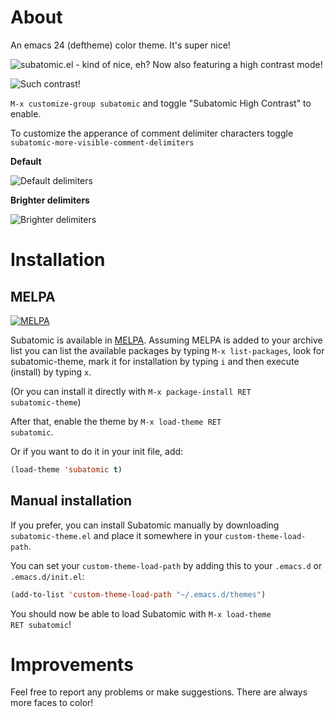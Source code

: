 About
=====

An emacs 24 (deftheme) color theme. It's super nice!

![subatomic.el - kind of nice, eh?](https://raw.github.com/cryon/subatomic/master/readme-files/subatomic.png "subatomic emacs theme")
Now also featuring a high contrast mode!

![Such contrast!](https://raw.github.com/cryon/subatomic/master/readme-files/subatomic-high-contrast.png "High contrast mode")

<code>M-x customize-group subatomic</code> and toggle "Subatomic High Contrast" to enable.

To customize the apperance of comment delimiter characters toggle <code>subatomic-more-visible-comment-delimiters</code>

**Default**

![Default delimiters](https://raw.github.com/cryon/subatomic/master/readme-files/darker-delimiters.png "Default delimiters")

**Brighter delimiters**

![Brighter delimiters](https://raw.github.com/cryon/subatomic/master/readme-files/brighter-delimiters.png "Brighter delimiters")

Installation
============

MELPA
-----
[![MELPA](http://melpa.org/packages/subatomic-theme-badge.svg)](http://melpa.org/#/subatomic-theme)

Subatomic is available in [MELPA](http://melpa.milkbox.net/). Assuming MELPA is added to your archive list you can list the available packages by typing <code>M-x list-packages</code>, look for subatomic-theme, mark it for installation by typing <code>i</code> and then execute (install) by typing <code>x</code>.

(Or you can install it directly with <code>M-x package-install RET subatomic-theme</code>)

After that, enable the theme by <code>M-x load-theme RET subatomic</code>.

Or if you want to do it in your init file, add:

```lisp
(load-theme 'subatomic t)
```

Manual installation
-------------------
If you prefer, you can install Subatomic manually by downloading <code>subatomic-theme.el</code> and place it somewhere in your <code>custom-theme-load-path</code>.

You can set your <code>custom-theme-load-path</code> by adding this to your <code>.emacs.d</code> or <code>.emacs.d/init.el</code>:

```lisp
(add-to-list 'custom-theme-load-path "~/.emacs.d/themes")
```

You should now be able to load Subatomic with <code>M-x load-theme RET subatomic</code>!

Improvements
============

Feel free to report any problems or make suggestions. There are always more faces to color!
